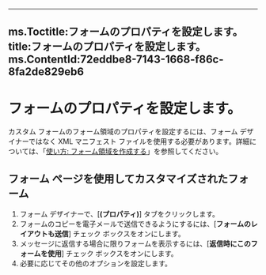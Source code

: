 

---
ms.Toctitle:フォームのプロパティを設定します。
title:フォームのプロパティを設定します。
ms.ContentId:72eddbe8-7143-1668-f86c-8fa2de829eb6
---
# フォームのプロパティを設定します。


カスタム フォームのフォーム領域のプロパティを設定するには、フォーム デザイナーではなく XML マニフェスト ファイルを使用する必要があります。詳細については、「[使い方: フォーム領域を作成する](695b95a5-c795-cb4a-8d35-ba12b0007b1f.md)」を参照してください。



## フォーム ページを使用してカスタマイズされたフォーム

1. フォーム デザイナーで、[**(プロパティ)**] タブをクリックします。
2. フォームのコピーを電子メールで送信できるようにするには、[**フォームのレイアウトも送信**] チェック ボックスをオンにします。
3. メッセージに返信する場合に限りフォームを表示するには、[**返信時にこのフォームを使用**] チェック ボックスをオンにします。
4. 必要に応じてその他のオプションを設定します。 










